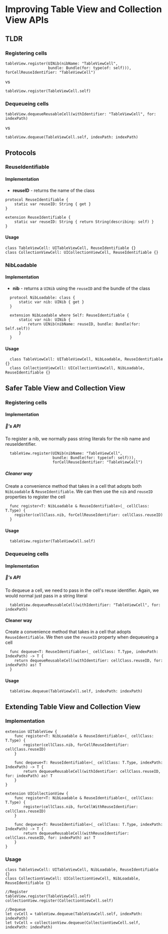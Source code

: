 # Improving Table View and Collection View APIs


## TLDR
### Registering cells 
```
tableView.register(UINib(nibName: "TableViewCell",
                   bundle: Bundle(for: type(of: self))), forCellReuseIdentifier: "TableViewCell")
```
vs 
```
tableView.register(TableViewCell.self)
```

### Dequeueing cells
```
tableView.dequeueReusableCell(withIdentifier: "TableViewCell", for: indexPath)
```
vs
```
tableView.dequeue(TableViewCell.self, indexPath: indexPath)
```


## Protocols
### ReuseIdentifiable 
#### Implementation
- **reuseID** - returns the name of the class
```
protocol ReuseIdentifiable {
    static var reuseID: String { get }
}

extension ReuseIdentifiable {
    static var reuseID: String { return String(describing: self) }
}
```

#### Usage
```
class TableViewCell: UITableViewCell, ReuseIdentifiable {}
class CollectionViewCell: UICollectionViewCell, ReuseIdentifiable {}
```

### NibLoadable 
#### Implementation
- **nib** - returns a `UINib` using the `reuseID` and the bundle of the class
```
  protocol NibLoadable: class {
      static var nib: UINib { get }
  }

  extension NibLoadable where Self: ReuseIdentifiable {
      static var nib: UINib {
          return UINib(nibName: reuseID, bundle: Bundle(for: Self.self))
      }
  }
```

#### Usage
```
  class TableViewCell: UITableViewCell, NibLoadable, ReuseIdentifiable {}
  class CollectionViewCell: UICollectionViewCell, NibLoadable, ReuseIdentifiable {}
```


## Safer Table View and Collection View


### Registering cells 
#### Implementation
##### 🍎's API
To register a nib, we normally pass string literals for the nib name and reuseIdentifier.
```
  tableView.register(UINib(nibName: "TableViewCell",
                     bundle: Bundle(for: type(of: self))),
                     forCellReuseIdentifier: "TableViewCell")
```


##### Cleaner way

Create a convenience method that takes in a cell that adopts both `NibLoadable` & `ReuseIdentifiable`. We can then use the `nib` and `reuseID` properties to register the cell
```
  func register<T: NibLoadable & ReuseIdentifiable>(_ cellClass: T.Type) {
    register(cellClass.nib, forCellReuseIdentifier: cellClass.reuseID)
  }
```

#### Usage
```
  tableView.register(TableViewCell.self)
```

### Dequeueing cells
#### Implementation
##### 🍎's API
To dequeue a cell, we need to pass in the cell's reuse identifier. Again, we would normal just pass in a string literal
```
  tableView.dequeueReusableCell(withIdentifier: "TableViewCell", for: indexPath)
```

#### Cleaner way
Create a convenience method that takes in a cell that adopts `ReuseIdentifiable`. We then use the `reuseID` property when dequeueing a cell
```
  func dequeue<T: ReuseIdentifiable>(_ cellClass: T.Type, indexPath: IndexPath) -> T {
    return dequeueReusableCell(withIdentifier: cellClass.reuseID, for: indexPath) as! T
  }
```

#### Usage
```
  tableView.dequeue(TableViewCell.self, indexPath: indexPath)
```

## Extending Table View and Collection View
### Implementation
```
extension UITableView {
    func register<T: NibLoadable & ReuseIdentifiable>(_ cellClass: T.Type) {
        register(cellClass.nib, forCellReuseIdentifier: cellClass.reuseID)
    }

    func dequeue<T: ReuseIdentifiable>(_ cellClass: T.Type, indexPath: IndexPath) -> T {
        return dequeueReusableCell(withIdentifier: cellClass.reuseID, for: indexPath) as! T
    }
}

extension UICollectionView {
    func register<T: NibLoadable & ReuseIdentifiable>(_ cellClass: T.Type) {
        register(cellClass.nib, forCellWithReuseIdentifier: cellClass.reuseID)
    }

    func dequeue<T: ReuseIdentifiable>(_ cellClass: T.Type, indexPath: IndexPath) -> T {
        return dequeueReusableCell(withReuseIdentifier: cellClass.reuseID, for: indexPath) as! T
    }
}
```

### Usage
```
class TableViewCell: UITableViewCell, NibLoadable, ReuseIdentifiable {}
class CollectionViewCell: UICollectionViewCell, NibLoadable, ReuseIdentifiable {}

//Register
tableView.register(TableViewCell.self)
collectionView.register(CollectionViewCell.self)

//Dequeue
let cvCell = tableView.dequeue(TableViewCell.self, indexPath: indexPath)
let tvCell = collectionView.dequeue(CollectionViewCell.self, indexPath: indexPath)
```

